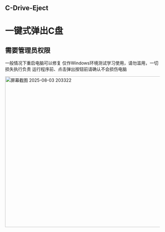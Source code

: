 ## C-Drive-Eject
# 一键式弹出C盘
## 需要管理员权限
一般情况下重启电脑可以修复
仅作Windows环境测试学习使用，请勿滥用，一切损失执行负责
运行程序前、点击弹出按钮前请确认不会损伤电脑

<img width="532" height="491" alt="屏幕截图 2025-08-03 203322" src="https://github.com/user-attachments/assets/7c567623-090a-45cc-adc6-8f324c2629b7" />
